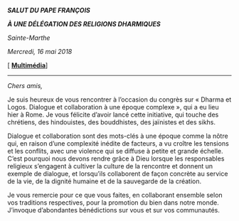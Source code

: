 ***SALUT DU PAPE FRANÇOIS***

***À UNE DÉLÉGATION DES RELIGIONS DHARMIQUES***

*Sainte-Marthe*

*Mercredi, 16 mai 2018*

[ **[Multimédia](http://w2.vatican.va/content/francesco/fr/events/event.dir.html/content/vaticanevents/fr/2018/5/16/religioni-dharmiche.html)**]

* * *

*Chers amis,*

Je suis heureux de vous rencontrer à l’occasion du congrès sur « Dharma et Logos. Dialogue et collaboration à une époque complexe », qui a eu lieu hier à Rome. Je vous félicite d’avoir lancé cette initiative, qui touche des chrétiens, des hindouistes, des bouddhistes, des jaïnistes et des sikhs.

Dialogue et collaboration sont des mots-clés à une époque comme la nôtre qui, en raison d’une complexité inédite de facteurs, a vu croître les tensions et les conflits, avec une violence qui se diffuse à petite et grande échelle. C’est pourquoi nous devons rendre grâce à Dieu lorsque les responsables religieux s’engagent à cultiver la culture de la rencontre et donnent un exemple de dialogue, et lorsqu’ils collaborent de façon concrète au service de la vie, de la dignité humaine et de la sauvegarde de la création.

Je vous remercie pour ce que vous faites, en collaborant ensemble selon vos traditions respectives, pour la promotion du bien dans notre monde. J’invoque d’abondantes bénédictions sur vous et sur vos communautés.